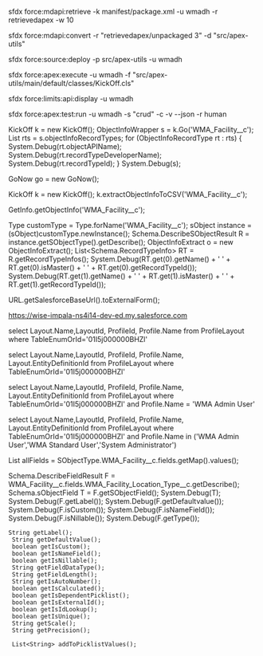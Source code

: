 
sfdx force:mdapi:retrieve -k manifest/package.xml -u wmadh -r retrievedapex -w 10

sfdx force:mdapi:convert -r "retrievedapex/unpackaged 3" -d "src/apex-utils"


sfdx force:source:deploy -p src/apex-utils -u wmadh


sfdx force:apex:execute -u wmadh -f "src/apex-utils/main/default/classes/KickOff.cls"

sfdx force:limits:api:display -u wmadh

sfdx force:apex:test:run -u wmadh -s "crud" -c -v --json -r human


KickOff k = new KickOff();
ObjectInfoWrapper s = k.Go('WMA_Facility__c');
List<ObjectInfoRecordType> rts = s.objectInfoRecordTypes;
for (ObjectInfoRecordType rt : rts) {
    System.Debug(rt.objectAPIName);
    System.Debug(rt.recordTypeDeveloperName);
    System.Debug(rt.recordTypeId);
}
System.Debug(s);

GoNow go = new GoNow();

KickOff k = new KickOff();
k.extractObjectInfoToCSV('WMA_Facility__c');

GetInfo.getObjectInfo('WMA_Facility__c');


Type customType = Type.forName('WMA_Facility__c');
sObject instance = (sObject)customType.newInstance();
Schema.DescribeSObjectResult R = instance.getSObjectType().getDescribe();
ObjectInfoExtract o = new ObjectInfoExtract();
List<Schema.RecordTypeInfo> RT = R.getRecordTypeInfos();
System.Debug(RT.get(0).getName() + ' ' + RT.get(0).isMaster() + ' ' + RT.get(0).getRecordTypeId());
System.Debug(RT.get(1).getName() + ' ' + RT.get(1).isMaster() + ' ' + RT.get(1).getRecordTypeId());



URL.getSalesforceBaseUrl().toExternalForm();

https://wise-impala-ns4i14-dev-ed.my.salesforce.com


select Layout.Name,LayoutId, ProfileId, Profile.Name from ProfileLayout where TableEnumOrId='01I5j000000BHZl'

select Layout.Name,LayoutId, ProfileId, Profile.Name, Layout.EntityDefinitionId from ProfileLayout where TableEnumOrId='01I5j000000BHZl'


select Layout.Name,LayoutId, ProfileId, Profile.Name, Layout.EntityDefinitionId from ProfileLayout where TableEnumOrId='01I5j000000BHZl' and Profile.Name = 'WMA Admin User'

select Layout.Name,LayoutId, ProfileId, Profile.Name, Layout.EntityDefinitionId from ProfileLayout where TableEnumOrId='01I5j000000BHZl' and Profile.Name in ('WMA Admin User','WMA Standard User','System Administrator')


List<SObjectField> allFields = SObjectType.WMA_Facility__c.fields.getMap().values();


Schema.DescribeFieldResult F = WMA_Facility__c.fields.WMA_Facility_Location_Type__c.getDescribe();
Schema.sObjectField T = F.getSObjectField();
System.Debug(T);
System.Debug(F.getLabel());
System.Debug(F.getDefaultvalue());
System.Debug(F.isCustom());
System.Debug(F.isNameField());
System.Debug(F.isNillable());
System.Debug(F.getType());


    String getLabel();
     String getDefaultValue();
     boolean getIsCustom();
     boolean getIsNameField();
     boolean getIsNillable();
     String getFieldDataType();
     String getFieldLength();
     String getIsAutoNumber();
     boolean getIsCalculated();
     boolean getIsDependentPicklist();
     boolean getIsExternalId();
     boolean getIsIdLookup();
     boolean getIsUnique();
     String getScale();
     String getPrecision();

     List<String> addToPicklistValues();

